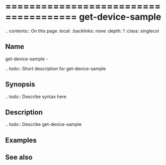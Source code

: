 

======================================
get-device-sample
======================================

.. contents:: On this page
    :local:
    :backlinks: none
    :depth: 1
    :class: singlecol

Name
----
get-device-sample - 

.. todo::
    Short description for get-device-sample

Synopsis
--------
.. todo::
   Describe syntax here

Description
-----------
.. todo::
    Describe get-device-sample

Examples
--------

See also
--------

